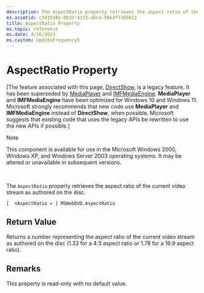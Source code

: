 ```yaml
---
description: The AspectRatio property retrieves the aspect ratio of the current video stream as authored on the disc.
ms.assetid: c341538e-0b33-4173-a5ca-56b3f7305022
title: AspectRatio Property
ms.topic: reference
ms.date: 4/26/2023
ms.custom: UpdateFrequency5
---
```


# AspectRatio Property

\[The feature associated with this page, [DirectShow](/windows/win32/directshow/directshow), is a legacy feature. It has been superseded by [MediaPlayer](/uwp/api/Windows.Media.Playback.MediaPlayer) and [IMFMediaEngine](/windows/win32/api/mfmediaengine/nn-mfmediaengine-imfmediaengine). **MediaPlayer** and **IMFMediaEngine** have been optimized for Windows 10 and Windows 11. Microsoft strongly recommends that new code use **MediaPlayer** and **IMFMediaEngine** instead of **DirectShow**, when possible. Microsoft suggests that existing code that uses the legacy APIs be rewritten to use the new APIs if possible.\]

> [!Note]  
> This component is available for use in the Microsoft Windows 2000, Windows XP, and Windows Server 2003 operating systems. It may be altered or unavailable in subsequent versions.

 

The `AspectRatio` property retrieves the aspect ratio of the current video stream as authored on the disc.

``` syntax
[  nAspectRatio = ] MSWebDVD.AspectRatio 
```

## Return Value

Returns a number representing the aspect ratio of the current video stream as authored on the disc (1.33 for a 4:3 aspect ratio or 1.78 for a 16:9 aspect ratio).

## Remarks

This property is read-only with no default value.

 

 




